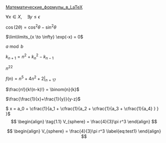 [Математические_формулы_в_LaTeX](https://ru.wikibooks.org/wiki/Математические_формулы_в_LaTeX)

$\forall x \in X, \quad \exists y \leq \epsilon$

$\cos (2\theta) = \cos^2 \theta - \sin^2 \theta$

$\lim\limits_{x \to \infty} \exp(-x) = 0$

$a \bmod b$

$k_{n+1} = n^2 + k_n^2 - k_{n-1}$

$n^{22}$

$f(n) = n^5 + 4n^2 + 2 |_{n=17}$

$\frac{n!}{k!(n-k)!} = \binom{n}{k}$

$\frac{\frac{1}{x}+\frac{1}{y}}{y-z}$

$  x = a_0 + \cfrac{1}{a_1 
          + \cfrac{1}{a_2 
          + \cfrac{1}{a_3 + \cfrac{1}{a_4} } } }$
$$
\begin{align}
  \tag{1.1}
  V_{sphere} = \frac{4}{3}\pi r^3
\end{align}
$$

$$
\begin{align}
  V_{sphere} = \frac{4}{3}\pi r^3 \label{eq:test1}
\end{align}
$$

$$
$$
$$
$$
$$
$$
$$
$$